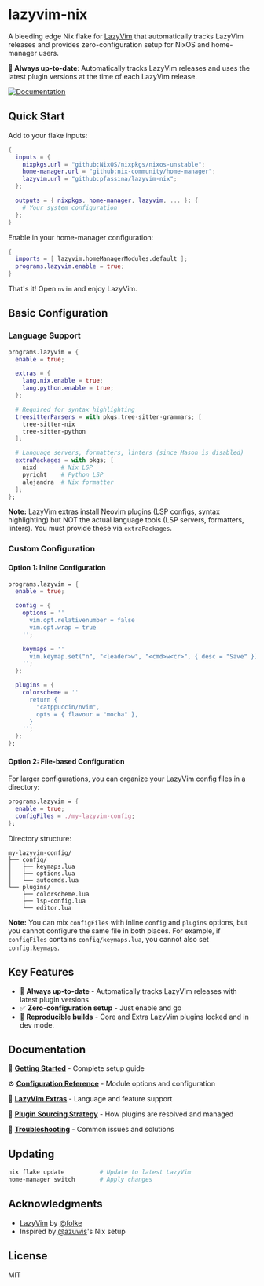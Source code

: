 # lazyvim-nix

A bleeding edge Nix flake for [LazyVim](https://www.lazyvim.org/) that automatically tracks LazyVim releases and provides zero-configuration setup for NixOS and home-manager users.

**🚀 Always up-to-date**: Automatically tracks LazyVim releases and uses the latest plugin versions at the time of each LazyVim release.

[![Documentation](https://img.shields.io/badge/docs-wiki-blue)](https://github.com/pfassina/lazyvim-nix/wiki)

## Quick Start

Add to your flake inputs:

```nix
{
  inputs = {
    nixpkgs.url = "github:NixOS/nixpkgs/nixos-unstable";
    home-manager.url = "github:nix-community/home-manager";
    lazyvim.url = "github:pfassina/lazyvim-nix";
  };

  outputs = { nixpkgs, home-manager, lazyvim, ... }: {
    # Your system configuration
  };
}
```

Enable in your home-manager configuration:

```nix
{
  imports = [ lazyvim.homeManagerModules.default ];
  programs.lazyvim.enable = true;
}
```

That's it! Open `nvim` and enjoy LazyVim.

## Basic Configuration

### Language Support

```nix
programs.lazyvim = {
  enable = true;

  extras = {
    lang.nix.enable = true;
    lang.python.enable = true;
  };

  # Required for syntax highlighting
  treesitterParsers = with pkgs.tree-sitter-grammars; [
    tree-sitter-nix
    tree-sitter-python
  ];

  # Language servers, formatters, linters (since Mason is disabled)
  extraPackages = with pkgs; [
    nixd       # Nix LSP
    pyright    # Python LSP
    alejandra  # Nix formatter
  ];
};
```

**Note:** LazyVim extras install Neovim plugins (LSP configs, syntax highlighting) but NOT the actual language tools (LSP servers, formatters, linters). You must provide these via `extraPackages`.

### Custom Configuration

#### Option 1: Inline Configuration

```nix
programs.lazyvim = {
  enable = true;

  config = {
    options = ''
      vim.opt.relativenumber = false
      vim.opt.wrap = true
    '';

    keymaps = ''
      vim.keymap.set("n", "<leader>w", "<cmd>w<cr>", { desc = "Save" })
    '';
  };

  plugins = {
    colorscheme = ''
      return {
        "catppuccin/nvim",
        opts = { flavour = "mocha" },
      }
    '';
  };
};
```

#### Option 2: File-based Configuration

For larger configurations, you can organize your LazyVim config files in a directory:

```nix
programs.lazyvim = {
  enable = true;
  configFiles = ./my-lazyvim-config;
};
```

Directory structure:
```
my-lazyvim-config/
├── config/
│   ├── keymaps.lua
│   ├── options.lua
│   └── autocmds.lua
└── plugins/
    ├── colorscheme.lua
    ├── lsp-config.lua
    └── editor.lua
```

**Note:** You can mix `configFiles` with inline `config` and `plugins` options, but you cannot configure the same file in both places. For example, if `configFiles` contains `config/keymaps.lua`, you cannot also set `config.keymaps`.

## Key Features

- 🚀 **Always up-to-date** - Automatically tracks LazyVim releases with latest plugin versions
- ✅ **Zero-configuration setup** - Just enable and go
- 🤖 **Reproducible builds** - Core and Extra LazyVim plugins locked and in dev mode.

## Documentation

📖 **[Getting Started](https://github.com/pfassina/lazyvim-nix/wiki/Getting-Started)** - Complete setup guide

⚙️ **[Configuration Reference](https://github.com/pfassina/lazyvim-nix/wiki/Configuration-Reference)** - Module options and configuration

🎯 **[LazyVim Extras](https://github.com/pfassina/lazyvim-nix/wiki/LazyVim-Extras)** - Language and feature support

🔧 **[Plugin Sourcing Strategy](https://github.com/pfassina/lazyvim-nix/wiki/Plugin-Sourcing-Strategy)** - How plugins are resolved and managed

🚨 **[Troubleshooting](https://github.com/pfassina/lazyvim-nix/wiki/Troubleshooting)** - Common issues and solutions

## Updating

```bash
nix flake update          # Update to latest LazyVim
home-manager switch       # Apply changes
```

## Acknowledgments

- [LazyVim](https://github.com/LazyVim/LazyVim) by [@folke](https://github.com/folke)
- Inspired by [@azuwis](https://github.com/azuwis)'s Nix setup

## License

MIT

